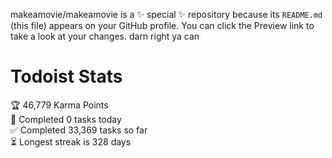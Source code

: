 makeamovie/makeamovie is a ✨ special ✨ repository because its `README.md` (this file) appears on your GitHub profile.
You can click the Preview link to take a look at your changes. darn right ya can

# Todoist Stats

<!-- TODO-IST:START -->
🏆  46,779 Karma Points           
🌸  Completed 0 tasks today           
✅  Completed 33,369 tasks so far           
⏳  Longest streak is 328 days
<!-- TODO-IST:END -->